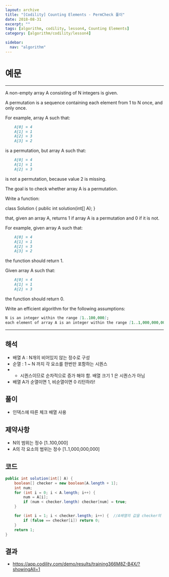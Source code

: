 ```yaml
---
layout: archive
title: "[Codility] Counting Elements - PermCheck 풀이"
date: 2018-08-31
excerpt: ""
tags: [algorithm, codility, lesson4, Counting Elements]
category: [algorithm/codility/lesson4]

sidebar:
  nav: "algorithm"
---
```


# 예문

* * *

A non-empty array A consisting of N integers is given.

A permutation is a sequence containing each element from 1 to N once, and only once.

For example, array A such that:

``` markdown
    A[0] = 4
    A[1] = 1
    A[2] = 3
    A[3] = 2
```

is a permutation, but array A such that:

``` markdown
    A[0] = 4
    A[1] = 1
    A[2] = 3
```

is not a permutation, because value 2 is missing.

The goal is to check whether array A is a permutation.

Write a function:

class Solution { public int solution(int[] A); }

that, given an array A, returns 1 if array A is a permutation and 0 if it is not.

For example, given array A such that:

``` markdown
    A[0] = 4
    A[1] = 1
    A[2] = 3
    A[3] = 2
```

the function should return 1.

Given array A such that:

``` markdown
    A[0] = 4
    A[1] = 1
    A[2] = 3
```

the function should return 0.

Write an efficient algorithm for the following assumptions:

``` markdown
N is an integer within the range [1..100,000];
each element of array A is an integer within the range [1..1,000,000,000].
```

* * *

## 해석

* 배열 A : N개의 비어있지 않는 정수로 구성
* 순열 : 1 ~ N 까지 각 요소를 한번만 포함하는 시퀀스
* * 시퀀스이므로 순차적으로 증가 해야 함. 배열 크기 1 은 시퀀스가 아님
* 배열 A가 순열이면 1, 비순열이면 0 리턴하라!

## 풀이

* 인덱스에 따른 체크 배열 사용

## 제약사항

* N의 범위는 정수 [1..100,000]
* A의 각 요소의 범위는 정수 [1..1,000,000,000]

## 코드

``` java
public int solution(int[] A) {
    boolean[] checker = new boolean[A.length + 1];
    int num;
    for (int i = 0; i < A.length; i++) {
        num = A[i];
        if (num < checker.length) checker[num] = true;
    }

    for (int i = 1; i < checker.length; i++) {  //A배열의 값을 checker의 인덱스로 활용
        if (false == checker[i]) return 0;
    }
    return 1;
}
```

## 결과

* <https://app.codility.com/demo/results/training366M8Z-B4X/?showingAll=1>